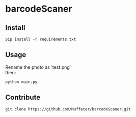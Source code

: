 # barcodeScaner

## Install
`pip install -r requirements.txt`
## Usage
Rename the photo as 'test.png'
<br>
then:

`python main.py`

## Contribute

`git clone https://github.com/Muffeter/barcodeScaner.git`